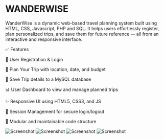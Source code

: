 # WANDERWISE
WanderWise is a dynamic web-based travel planning system built using HTML, CSS, Javascript, PHP and SQL. It helps users effortlessly register, plan personalized trips, and save them for future reference — all from an interactive and responsive interface.

✅ Features

🔐 User Registration & Login

🧭 Plan Your Trip with location, date, and budget

💾 Save Trip details to a MySQL database

📊 User Dashboard to view and manage planned trips

✨ Responsive UI using HTML5, CSS3, and JS

🔗 Session Management for secure login/logout

📁 Modular and maintainable code structure

![Screenshot](https://github.com/user-attachments/assets/fcb7f788-eda2-4212-93c6-e8bece352086)
![Screenshot](https://github.com/user-attachments/assets/107b4977-fb3e-4c7d-845f-7b68c17cb5ff)
![Screenshot](https://github.com/user-attachments/assets/ec6fb345-8130-4a84-a310-3f8ca41b7446)
![Screenshot](https://github.com/user-attachments/assets/8b4f6957-104c-4428-ab47-e6e0b18c2b5c)

